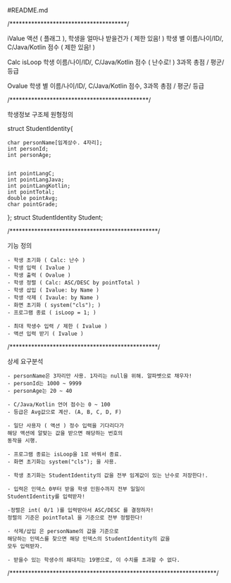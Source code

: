 #README.md 

/**************************************/
	
iValue
	액션 ( 플래그 ),
	학생을 얼마나 받을건가 ( 제한 있음! ) 
	학생 별 이름/나이/ID/, C/Java/Kotlin 점수 ( 제한 있음! )

Calc
	isLoop
	학생 이름/나이/ID/, C/Java/Kotlin 점수 ( 난수로! )
	3과목 총점 / 평군/ 등급

Ovalue
	학생 별 이름/나이/ID/, 
	C/Java/Kotlin 점수,
	3과목 총점 / 평군/ 등급

/*********************************************/

학생정보 구조체 원형정의

struct StudentIdentity{

	char personName[임계상수. 4자리];
	int personId;
	int personAge;


	int pointLangC;
	int pointLangJava;
	int pointLangKotlin;
	int pointTotal;
	double pointAvg;
	char pointGrade;

}; struct StudentIdentity Student;

/************************************************/

기능 정의
	
	- 학생 초기화 ( Calc: 난수 )
	- 학생 입력 ( Ivalue )
	- 학생 출력 ( Ovalue )
	- 학생 정렬 ( Calc: ASC/DESC by pointTotal )
	- 학생 삽입 ( Ivalue: by Name )
	- 학생 삭제 ( Ivaule: by Name )
	- 화면 초기화 ( system("cls"); )
	- 프로그램 종료 ( isLoop = 1; )

	- 최대 학생수 입력 / 제한 ( Ivalue )
	- 액션 입력 받기 ( Ivalue )
	

/************************************************/

상세 요구분석

	- personName은 3자리만 사용. 1자리는 null을 위해. 알파벳으로 채우자!
	- personId는 1000 ~ 9999
	- personAge는 20 ~ 40

	- C/Java/Kotlin 언어 점수는 0 ~ 100
	- 등급은 Avg값으로 계산. (A, B, C, D, F)

	- 일단 사용자 ( 액션 ) 정수 입력을 기다리다가
	해당 액션에 알맞는 값을 받으면 해당하는 번호의
	동작을 시행.

	- 프로그램 종료는 isLoop을 1로 바꿔서 종료.
	- 화면 초기화는 system("cls"); 을 사용.

	- 학생 초기화는 StudentIdentity의 값을 전부 임계값이 있는 난수로 저장한다!.

	- 입력은 인덱스 0부터 받을 학생 인원수까지 전부 일일이
	StudentIdentity를 입력받자!

	-정렬은 int( 0/1 )를 입력받아서 ASC/DESC 를 결정하자!
	정렬의 기준은 pointTotal 을 기준으로 전부 정렬한다!

	- 삭제/삽입 은 personName의 값을 기준으로 
	해당하는 인덱스를 찾으면 해당 인덱스의 StudentIdentity의 값을
	모두 입력받자.
	
	- 받을수 있는 학생수의 쵀대치는 19명으로, 이 수치를 초과할 수 없다.

/*******************************************************************/

